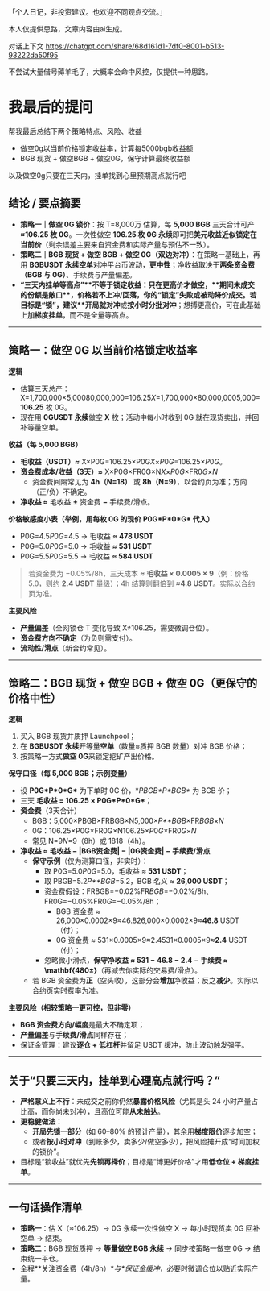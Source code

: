 「个人日记，非投资建议。也欢迎不同观点交流。」

本人仅提供思路，文章内容由ai生成。

对话上下文 https://chatgpt.com/share/68d161d1-7df0-8001-b513-93222da50f95

不尝试大量借号薅羊毛了，大概率会命中风控，仅提供一种思路。



# 我最后的提问

帮我最后总结下两个策略特点、风险、收益

- 做空0g以当前价格锁定收益率，计算每5000bgb收益额
- BGB 现货 + 做空BGB + 做空0G，保守计算最终收益额


以及做空0g只要在三天内，挂单找到心里预期高点就行吧



## 结论 / 要点摘要

- **策略一｜做空 0G 锁价**：按 T=8,000万 估算，每 **5,000 BGB** 三天合计可产 **≈106.25 枚 0G**。一次性做空 **106.25 枚 0G 永续**即可把**美元收益近似锁定在当前价**（剩余误差主要来自资金费和实际产量与预估不一致）。
- **策略二｜BGB 现货 + 做空 BGB + 做空 0G（双边对冲）**：在策略一基础上，再用 **BGBUSDT 永续空单**对冲平台币波动，**更中性**；净收益取决于**两条资金费（BGB 与 0G）**、手续费与产量偏差。
- **“三天内挂单等高点”\**不等于锁定收益：只在更高价才做空，\*\*期间未成交的份额是敞口\*\*，价格若不上冲/回落，你的“锁定”失败或被动降价成交。若目标是“锁”，建议\**开局就对冲**或**按小时分批对冲**；想搏更高价，可在此基础上**加梯度挂单**，而不是全量等高点。

------

## 策略一：做空 0G 以当前价格锁定收益率

**逻辑**

- 估算三天总产：X=1,700,000×5,00080,000,000=106.25*X*=1,700,000×80,000,0005,000=**106.25** 枚 0G。
- 现在用 **0GUSDT 永续**做空 **X** 枚；活动中每小时收到 0G 就在现货卖出，并回补等量空单。

**收益（每 5,000 BGB）**

- **毛收益（USDT）≈** X×P0G=106.25×P0G*X*×*P*0*G*=106.25×*P*0*G*。
- **资金费成本/收益（3天）≈** X×P0G×FR0G×N*X*×*P*0*G*×FR0*G*×*N*
  - 资金费间隔常见为 **4h（N=18）** 或 **8h（N=9）**，以合约页为准；方向（正/负）不确定。
- **净收益 ≈** 毛收益 **±** 资金费 **−** 手续费/滑点。

**价格敏感度小表（举例，用每枚 0G 的现价 P0G\*P\*0\*G\* 代入）**

- P0G=4.5*P*0*G*=4.5 → 毛收益 **≈ 478 USDT**
- P0G=5.0*P*0*G*=5.0 → 毛收益 **≈ 531 USDT**
- P0G=5.5*P*0*G*=5.5 → 毛收益 **≈ 584 USDT**

> 若资金费为 −0.05%/8h，三天成本 **≈ 毛收益 × 0.0005 × 9**（例：价格 5.0，则约 **2.4 USDT** 量级）；4h 结算则翻倍到 **≈4.8 USDT**。实际以合约页为准。

**主要风险**

- **产量偏差**（全网锁仓 T 变化导致 X≠106.25，需要微调仓位）。
- **资金费方向不确定**（为负则需支付）。
- **流动性/滑点**（新合约常见）。

------

## 策略二：BGB 现货 + 做空 BGB + 做空 0G（更保守的价格中性）

**逻辑**

1. 买入 BGB 现货并质押 Launchpool；
2. 在 **BGBUSDT 永续**开等量**空单**（数量≈质押 BGB 数量）对冲 BGB 价格；
3. 按策略一方式**做空 0G**来锁定挖矿产出价格。

**保守口径（每 5,000 BGB；示例变量）**

- 设 **P0G\*P\*0\*G\*** 为下单时 0G 价，**PBGB\*P\**BGB\*** 为 BGB 价；
- 三天 **毛收益 = 106.25 × P0G\*P\*0\*G\***；
- **资金费**（3天合计）
  - BGB：5,000×PBGB×FRBGB×N5,000×*P**BGB*×FR*BGB*×*N*
  - 0G：106.25×P0G×FR0G×N106.25×*P*0*G*×FR0*G*×*N*
  - 常见 N=9*N*=9（8h）或 1818（4h）。
- **净收益 ≈ 毛收益 − |BGB资金费| − |0G资金费| − 手续费/滑点**
  - **保守示例**（仅为测算口径，非实时）：
    - 取 P0G=5.0*P*0*G*=5.0，毛收益 ≈ **531 USDT**；
    - 取 PBGB=5.2*P**BGB*=5.2，BGB 名义 ≈ **26,000 USDT**；
    - 资金费假设：FRBGB=−0.02%FR*BGB*=−0.02%/8h、FR0G=−0.05%FR0*G*=−0.05%/8h；
      - BGB 资金费 ≈ 26,000×0.0002×9≈46.826,000×0.0002×9≈**46.8** USDT（付）；
      - 0G 资金费 ≈ 531×0.0005×9≈2.4531×0.0005×9≈**2.4** USDT（付）；
    - 忽略微小滑点，**保守净收益 ≈ 531 − 46.8 − 2.4 − 手续费 ≈ \mathbf{480±}**（再减去你实际的交易费/滑点）。
  - 若 BGB 资金费为**正**（空头收），这部分会**增加**净收益；反之**减少**。实际以合约页实时费率为准。

**主要风险（相较策略一更可控，但非零）**

- **BGB 资金费方向/幅度**是最大不确定项；
- **产量偏差**与**手续费/滑点**同样存在；
- 保证金管理：建议**逐仓 + 低杠杆**并留足 USDT 缓冲，防止波动触发强平。

------

## 关于“只要三天内，挂单到心理高点就行吗？”

- **严格意义上不行**：未成交之前你仍然**暴露价格风险**（尤其是头 24 小时产量占比高，而你尚未对冲），且高位可能**从未触达**。
- **更稳健做法**：
  - **开局先锁一部分**（如 60–80% 的预计产量），其余用**梯度限价**逐步加空；
  - 或者**按小时对冲**（到账多少，卖多少/做空多少），把风险摊开成“时间加权的锁价”。
- 目标是“锁收益”就优先**先锁再择价**；目标是“博更好价格”才用**低仓位 + 梯度挂单**。

------

## 一句话操作清单

- **策略一**：估 X（≈106.25）→ 0G 永续一次性做空 X → 每小时现货卖 0G 回补空单 → 结束。
- **策略二**：BGB 现货质押 → **等量做空 BGB 永续** → 同步按策略一做空 0G → 结束统一平仓。
- 全程**关注资金费（4h/8h）\**与\**保证金缓冲**，必要时微调仓位以贴近实际产量。
